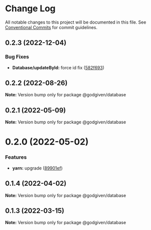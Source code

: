 # Change Log

All notable changes to this project will be documented in this file.
See [Conventional Commits](https://conventionalcommits.org) for commit guidelines.

## 0.2.3 (2022-12-04)


### Bug Fixes

* **Database/updateById:** force id fix ([582f693](https://github.com/godgiven-project/typeServerLib/commit/582f693a6a12a3fc1adda2120cd141a59858178a))






## 0.2.2 (2022-08-26)

**Note:** Version bump only for package @godgiven/database






## 0.2.1 (2022-05-09)

**Note:** Version bump only for package @godgiven/database





# 0.2.0 (2022-05-02)


### Features

* **yarn:** upgrade ([89901ef](https://github.com/godgiven-project/typeServerLib/commit/89901efe18fb73d05f28224c9bf54e428eab0625))





## 0.1.4 (2022-04-02)

**Note:** Version bump only for package @godgiven/database





## 0.1.3 (2022-03-15)

**Note:** Version bump only for package @godgiven/database
